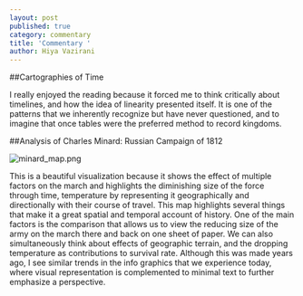 ```yaml
---
layout: post
published: true
category: commentary
title: 'Commentary '
author: Hiya Vazirani
---
```

##Cartographies of Time 

I really enjoyed the reading because it forced me to think critically about timelines, and how the idea of linearity presented itself. It is one of the patterns that we inherently recognize but have never questioned, and to imagine that once tables were the preferred method to record kingdoms.

##Analysis of Charles Minard: Russian Campaign of 1812  


![minard_map.png]({{site.baseurl}}/assets/minard_map.png)

This is a beautiful visualization because it shows the effect of multiple factors on the march and highlights the diminishing size of the force through time, temperature by representing it geographically and directionally with their course of travel. This map highlights several things that make it a great spatial and temporal account of history. One of the main factors is the comparison that allows us to view the reducing size of the army on the march there and back on one sheet of paper. We can also simultaneously think about effects of geographic terrain, and the dropping temperature as contributions to survival rate. Although this was made years ago, I see similar trends in the info graphics that we experience today, where visual representation is complemented to minimal text to further emphasize a perspective.
